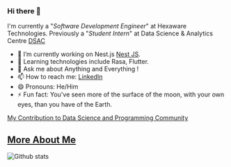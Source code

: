 ### Hi there 👋 

I'm currently a "<em>Software Development Engineer</em>" at Hexaware Technologies.
Previously a "<em>Student Intern</em>" at Data Science & Analytics Centre [DSAC](https://dsackce.com/)

- 🔭 I’m currently working on Nest.js [Nest JS](https://nestjs.com/).
- 🌱 Learning technologies include Rasa, Flutter.
- 💬 Ask me about Anything and Everything !
- 📫 How to reach me: [LinkedIn](https://www.linkedin.com/in/gowrisankar-jg/)
- 😄 Pronouns: He/Him
- ⚡ Fun fact: You've seen more of the surface of the moon, with your own eyes, than you have of the Earth. 

[My Contribution to Data Science and Programming Community](https://siddharthivan.medium.com/)

## [More About Me](https://gowrisankar-jg.github.io/profile/)

![Github stats](https://github-readme-stats.vercel.app/api?username=GowriSankar-JG&show_icons=true&cache_seconds=86400) 

